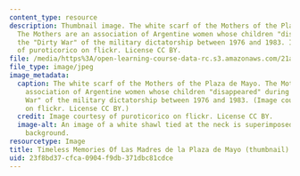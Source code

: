 ```yaml
---
content_type: resource
description: Thumbnail image. The white scarf of the Mothers of the Plaza de Mayo.
  The Mothers are an association of Argentine women whose children "disappeared" during
  the "Dirty War" of the military dictatorship between 1976 and 1983. Image courtesy
  of puroticorico on flickr. License CC BY.
file: /media/https%3A/open-learning-course-data-rc.s3.amazonaws.com/21a-442j-violence-human-rights-and-justice-fall-2014/23f8bd37cfca0904f9db371dbc81cdce_21a-442jf14-th.jpg
file_type: image/jpeg
image_metadata:
  caption: The white scarf of the Mothers of the Plaza de Mayo. The Mothers are an
    association of Argentine women whose children "disappeared" during the "Dirty
    War" of the military dictatorship between 1976 and 1983. (Image courtesy of [puroticorico](https://www.flickr.com/photos/puroticorico/1457069378/in/photolist-3dKRXQ-c3AzHh-otNjQM-cfRrkj-eir6fG-eir74q-4cD365-8St1Dy-84ZDGj-jsbGZu-5rp4B2-5rtuKs-5rtukG-bVtYHL-kHzqFn-enG1gY-ezJmn8-ezMuZh-ezMtYw-au6NY3-en7mJK-9Pz6V6-9PBWXy-9PBYim-9PBY3y-9PBXeU-9PBXLo-9Pz98M-9PBWDu-9PBXuw-9PLnAj-9PBRcj-9PBTjJ-9PBSrY-9Pz4oF-9Pz2n2-9PHurP-9Pz494-9PHypB-9PHzEe-9PLnZU-9PHzUa-9PLouU-9PLq3S-9PLpA3-9Pz6EX-9PHzeK-9Pz6be-9Pz3B8-9PBS3A)
    on flickr. License CC BY.)
  credit: Image courtesy of puroticorico on flickr. License CC BY.
  image-alt: An image of a white shawl tied at the neck is superimposed on a red brick
    background.
resourcetype: Image
title: Timeless Memories Of Las Madres de la Plaza de Mayo (thumbnail)
uid: 23f8bd37-cfca-0904-f9db-371dbc81cdce
---
```

